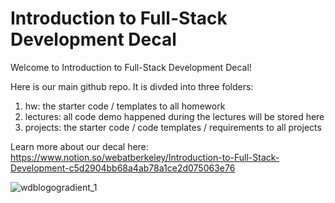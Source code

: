 # Introduction to Full-Stack Development Decal

Welcome to Introduction to Full-Stack Development Decal! 

Here is our main github repo. It is divded into three folders:
1. hw: the starter code / templates to all homework
2. lectures: all code demo happened during the lectures will be stored here
3. projects: the starter code / code templates / requirements to all projects

Learn more about our decal here: https://www.notion.so/webatberkeley/Introduction-to-Full-Stack-Development-c5d2904bb68a4ab78a1ce2d075063e76

![wdblogogradient_1](https://user-images.githubusercontent.com/44333110/129112549-e74e55c1-e1ec-427b-aa15-88f4af343c07.png)

